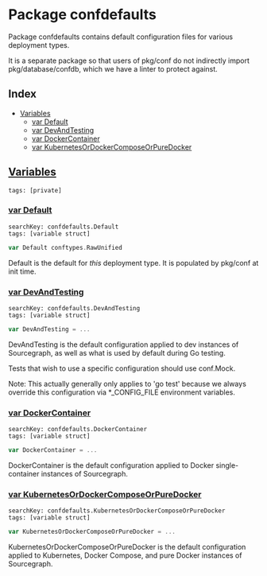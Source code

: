# Package confdefaults

Package confdefaults contains default configuration files for various deployment types. 

It is a separate package so that users of pkg/conf do not indirectly import pkg/database/confdb, which we have a linter to protect against. 

## Index

* [Variables](#var)
    * [var Default](#Default)
    * [var DevAndTesting](#DevAndTesting)
    * [var DockerContainer](#DockerContainer)
    * [var KubernetesOrDockerComposeOrPureDocker](#KubernetesOrDockerComposeOrPureDocker)


## <a id="var" href="#var">Variables</a>

```
tags: [private]
```

### <a id="Default" href="#Default">var Default</a>

```
searchKey: confdefaults.Default
tags: [variable struct]
```

```Go
var Default conftypes.RawUnified
```

Default is the default for *this* deployment type. It is populated by pkg/conf at init time. 

### <a id="DevAndTesting" href="#DevAndTesting">var DevAndTesting</a>

```
searchKey: confdefaults.DevAndTesting
tags: [variable struct]
```

```Go
var DevAndTesting = ...
```

DevAndTesting is the default configuration applied to dev instances of Sourcegraph, as well as what is used by default during Go testing. 

Tests that wish to use a specific configuration should use conf.Mock. 

Note: This actually generally only applies to 'go test' because we always override this configuration via *_CONFIG_FILE environment variables. 

### <a id="DockerContainer" href="#DockerContainer">var DockerContainer</a>

```
searchKey: confdefaults.DockerContainer
tags: [variable struct]
```

```Go
var DockerContainer = ...
```

DockerContainer is the default configuration applied to Docker single-container instances of Sourcegraph. 

### <a id="KubernetesOrDockerComposeOrPureDocker" href="#KubernetesOrDockerComposeOrPureDocker">var KubernetesOrDockerComposeOrPureDocker</a>

```
searchKey: confdefaults.KubernetesOrDockerComposeOrPureDocker
tags: [variable struct]
```

```Go
var KubernetesOrDockerComposeOrPureDocker = ...
```

KubernetesOrDockerComposeOrPureDocker is the default configuration applied to Kubernetes, Docker Compose, and pure Docker instances of Sourcegraph. 

